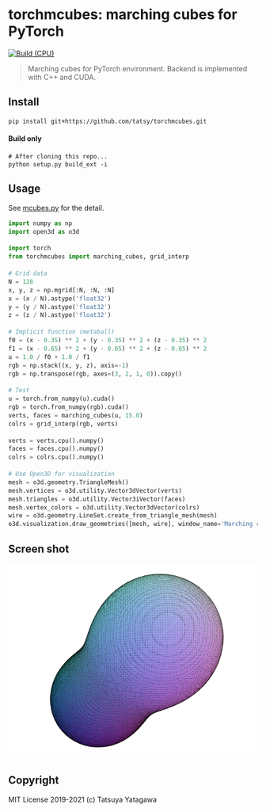 torchmcubes: marching cubes for PyTorch
===

[![Build (CPU)](https://github.com/tatsy/torchmcubes/actions/workflows/build.yml/badge.svg?branch=master)](https://github.com/tatsy/torchmcubes/actions/workflows/build.yml)

> Marching cubes for PyTorch environment. Backend is implemented with C++ and CUDA.

## Install

```shell
pip install git+https://github.com/tatsy/torchmcubes.git
```

#### Build only

```shell
# After cloning this repo...
python setup.py build_ext -i
```

## Usage

See [mcubes.py](./mcubes.py) for the detail.

```python
import numpy as np
import open3d as o3d

import torch
from torchmcubes import marching_cubes, grid_interp

# Grid data
N = 128
x, y, z = np.mgrid[:N, :N, :N]
x = (x / N).astype('float32')
y = (y / N).astype('float32')
z = (z / N).astype('float32')

# Implicit function (metaball)
f0 = (x - 0.35) ** 2 + (y - 0.35) ** 2 + (z - 0.35) ** 2
f1 = (x - 0.65) ** 2 + (y - 0.65) ** 2 + (z - 0.65) ** 2
u = 1.0 / f0 + 1.0 / f1
rgb = np.stack((x, y, z), axis=-1)
rgb = np.transpose(rgb, axes=(3, 2, 1, 0)).copy()

# Test
u = torch.from_numpy(u).cuda()
rgb = torch.from_numpy(rgb).cuda()
verts, faces = marching_cubes(u, 15.0)
colrs = grid_interp(rgb, verts)

verts = verts.cpu().numpy()
faces = faces.cpu().numpy()
colrs = colrs.cpu().numpy()

# Use Open3D for visualization
mesh = o3d.geometry.TriangleMesh()
mesh.vertices = o3d.utility.Vector3dVector(verts)
mesh.triangles = o3d.utility.Vector3iVector(faces)
mesh.vertex_colors = o3d.utility.Vector3dVector(colrs)
wire = o3d.geometry.LineSet.create_from_triangle_mesh(mesh)
o3d.visualization.draw_geometries([mesh, wire], window_name='Marching cubes (CUDA)')
```

## Screen shot

![metaball.png](./metaball.png)

## Copyright

MIT License 2019-2021 (c) Tatsuya Yatagawa
